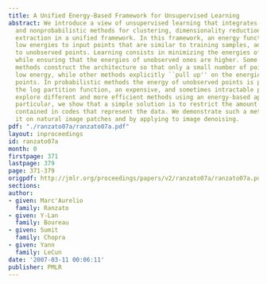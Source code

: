 ```yaml
---
title: A Unified Energy-Based Framework for Unsupervised Learning
abstract: We introduce a view of unsupervised learning that integrates probabilistic
  and nonprobabilistic methods for clustering, dimensionality reduction, and feature
  extraction in a unified framework. In this framework, an energy function associates
  low energies to input points that are similar to training samples, and high energies
  to unobserved points. Learning consists in minimizing the energies of training samples
  while ensuring that the energies of unobserved ones are higher. Some traditional
  methods construct the architecture so that only a small number of points can have
  low energy, while other methods explicitly ``pull up'' on the energies of unobserved
  points. In probabilistic methods the energy of unobserved points is pulled by minimizing
  the log partition function, an expensive, and sometimes intractable process. We
  explore different and more efficient methods using an energy-based approach. In
  particular, we show that a simple solution is to restrict the amount of information
  contained in codes that represent the data. We demonstrate such a method by training
  it on natural image patches and by applying to image denoising.
pdf: "./ranzato07a/ranzato07a.pdf"
layout: inproceedings
id: ranzato07a
month: 0
firstpage: 371
lastpage: 379
page: 371-379
origpdf: http://jmlr.org/proceedings/papers/v2/ranzato07a/ranzato07a.pdf
sections: 
author:
- given: Marc'Aurelio
  family: Ranzato
- given: Y-Lan
  family: Boureau
- given: Sumit
  family: Chopra
- given: Yann
  family: LeCun
date: '2007-03-11 00:06:11'
publisher: PMLR
---
```

